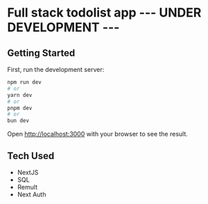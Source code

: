 # Full stack todolist app --- UNDER DEVELOPMENT ---

## Getting Started

First, run the development server:

```bash
npm run dev
# or
yarn dev
# or
pnpm dev
# or
bun dev
```

Open [http://localhost:3000](http://localhost:3000) with your browser to see the result.

## Tech Used

- NextJS
- SQL
- Remult
- Next Auth
